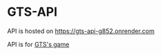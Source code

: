 # GTS-API
API is hosted on https://gts-api-g852.onrender.com

API is for [GTS's game](https://github.com/BIT-Studio-4/GTS)

